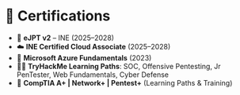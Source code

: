 # 📜 Certifications

- 🥷 **eJPT v2** – INE (2025–2028)
- ☁️ **INE Certified Cloud Associate** (2025–2028)
- 🔹 **Microsoft Azure Fundamentals** (2023)
- 🧑‍💻 **TryHackMe Learning Paths**: SOC, Offensive Pentesting, Jr PenTester, Web Fundamentals, Cyber Defense
- 📜 **CompTIA A+ | Network+ | Pentest+** (Learning Paths & Training)

